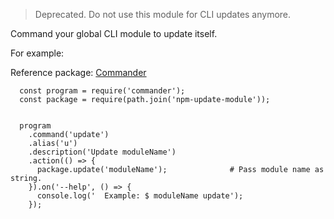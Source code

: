 > Deprecated. Do not use this module for CLI updates anymore. 

Command your global CLI module to update itself.

For example:

Reference package: [Commander](https://www.npmjs.com/package/commander) 

```
  const program = require('commander');    
  const package = require(path.join('npm-update-module'));


  program
    .command('update')
    .alias('u')
    .description('Update moduleName')
    .action(() => {
      package.update('moduleName');              # Pass module name as string. 
    }).on('--help', () => {
      console.log('  Example: $ moduleName update');
    });
```